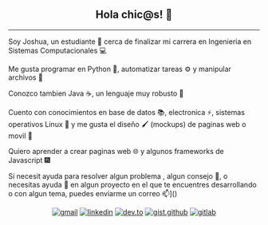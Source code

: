 <div align="center"> 
  <h2>Hola chic@s! 👋</h2>
</div>

  
<hr>

Soy Joshua, un estudiante 📖 cerca de finalizar mi carrera en Ingenieria en Sistemas Computacionales 💻

Me gusta programar en Python 🐍, automatizar tareas ⚙ y manipular archivos 📄

Conozco tambien Java ☕, un lenguaje muy robusto 💪

Cuento con conocimientos en base de datos 📚, electronica ⚡, sistemas operativos Linux 🐧 y me gusta el diseño 🖌️ (mockups) de paginas web o movil 📱

Quiero aprender a crear paginas web 🌐 y algunos frameworks de Javascript 🎆

Si necesit ayuda para resolver algun problema , algun consejo 🤝, o necesitas ayuda 💬 en algun proyecto en el que te encuentres desarrollando o con algun tema, puedes enviarme un correo 📫]()

<div align="center">

[![gmail](https://img.shields.io/badge/Gmail-D14836?style=for-the-badge&logo=gmail&logoColor=white)](mailto:ojoshuacg@gmail.com)
[![linkedin](https://img.shields.io/badge/LinkedIn-0077B5?style=for-the-badge&logo=linkedin&logoColor=white)](https://mx.linkedin.com/in/ojoshuacg)
[![dev.to](https://img.shields.io/badge/dev.to-0A0A0A?style=for-the-badge&logo=devdotto&logoColor=white)](https://dev.to/ojoshuacg)
[![gist.github](https://img.shields.io/badge/Gist.Github-0A0A0A?style=for-the-badge&logo=github&logoColor=white)](https://gist.github.com/OJoshuaCG/)
[![gitlab](https://img.shields.io/badge/GitLab-330F63?style=for-the-badge&logo=gitlab&logoColor=white)](https://gitlab.com/OJoshuaCG)

</div>


<!--
**OJoshuaCG/OJoshuaCG** is a ✨ _special_ ✨ repository because its `README.md` (this file) appears on your GitHub profile.

Here are some ideas to get you started:

- 🔭 I’m currently working on ...
- 🌱 I’m currently learning ...
- 👯 I’m looking to collaborate on ...
- 🤔 I’m looking for help with ...
- 💬 Ask me about ...
- 📫 How to reach me: ...
- 😄 Pronouns: ...
- ⚡ Fun fact: ...
-->
